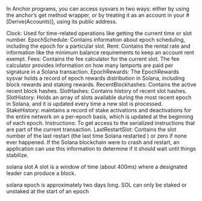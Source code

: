 In Anchor programs, you can access sysvars in two ways: either by using the anchor’s get method wrapper, or by treating it as an account in your #[Derive(Accounts)], using its public address.

Clock: Used for time-related operations like getting the current time or slot number.
EpochSchedule: Contains information about epoch scheduling, including the epoch for a particular slot.
Rent: Contains the rental rate and information like the minimum balance requirements to keep an account rent exempt.
Fees: Contains the fee calculator for the current slot. The fee calculator provides information on how many lamports are paid per signature in a Solana transaction.
EpochRewards: The EpochRewards sysvar holds a record of epoch rewards distribution in Solana, including block rewards and staking rewards.
RecentBlockhashes: Contains the active recent block hashes.
SlotHashes: Contains history of recent slot hashes.
SlotHistory: Holds an array of slots available during the most recent epoch in Solana, and it is updated every time a new slot is processed.
StakeHistory: maintains a record of stake activations and deactivations for the entire network on a per-epoch basis, which is updated at the beginning of each epoch.
Instructions: To get access to the serialized instructions that are part of the current transaction.
LastRestartSlot: Contains the slot number of the last restart (the last time Solana restarted ) or zero if none ever happened. If the Solana blockchain were to crash and restart, an application can use this information to determine if it should wait until things stabilize.

solana slot
A slot is a window of time (about 400ms) where a designated leader can produce a block.

solana epoch
is approximately two days long. SOL can only be staked or unstaked at the start of an epoch
